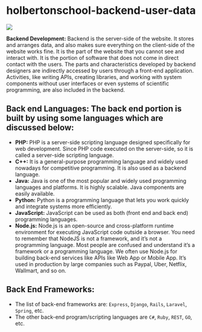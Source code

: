 # holbertonschool-backend-user-data
![](https://www.skilltouchng.com/images/compschool_tabs/backend%20develoiper%20training%20in%20abuja%20nigeria%20image.jpg)

**Backend Development:** Backend is the server-side of the website. It stores and arranges data, and also makes sure everything on the client-side of the website works fine. It is the part of the website that you cannot see and interact with. It is the portion of software that does not come in direct contact with the users. The parts and characteristics developed by backend designers are indirectly accessed by users through a front-end application. Activities, like writing APIs, creating libraries, and working with system components without user interfaces or even systems of scientific programming, are also included in the backend. 

## Back end Languages: The back end portion is built by using some languages which are discussed below: 
 

- **PHP:** PHP is a server-side scripting language designed specifically for web development. Since PHP code executed on the server-side, so it is called a server-side scripting language.
- **C++:** It is a general-purpose programming language and widely used nowadays for competitive programming. It is also used as a backend language.
- **Java:** Java is one of the most popular and widely used programming languages and platforms. It is highly scalable. Java components are easily available.
- **Python:** Python is a programming language that lets you work quickly and integrate systems more efficiently.
- **JavaScript:** JavaScript can be used as both (front end and back end) programming languages.
- **Node.js:** Node.js is an open-source and cross-platform runtime environment for executing JavaScript code outside a browser. You need to remember that NodeJS is not a framework, and it’s not a programming language. Most people are confused and understand it’s a framework or a programming language. We often use Node.js for building back-end services like APIs like Web App or Mobile App. It’s used in production by large companies such as Paypal, Uber, Netflix, Wallmart, and so on.

## Back End Frameworks: 

- The list of back-end frameworks are: ```Express```, ```Django```, ```Rails```, ```Laravel```, ```Spring```, etc.
- The other back-end program/scripting languages are ```C#```, ```Ruby```, ```REST```, ```GO```, etc.